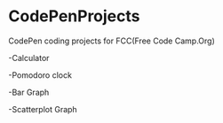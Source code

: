 # CodePenProjects
CodePen coding projects for FCC(Free Code Camp.Org)

-Calculator 

-Pomodoro clock

-Bar Graph

-Scatterplot Graph
